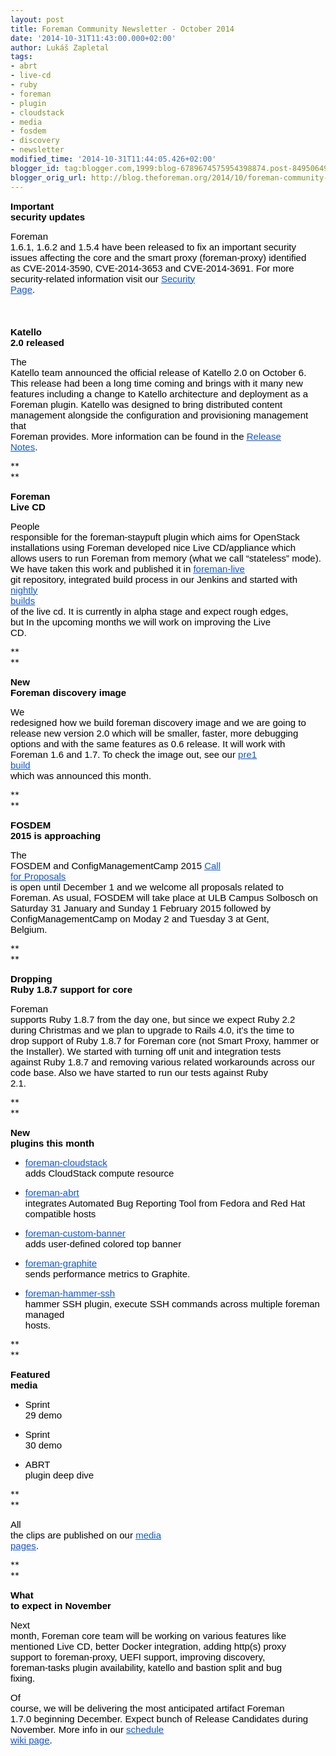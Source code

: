 ```yaml
---
layout: post
title: Foreman Community Newsletter - October 2014
date: '2014-10-31T11:43:00.000+02:00'
author: Lukáš Zapletal
tags:
- abrt
- live-cd
- ruby
- foreman
- plugin
- cloudstack
- media
- fosdem
- discovery
- newsletter
modified_time: '2014-10-31T11:44:05.426+02:00'
blogger_id: tag:blogger.com,1999:blog-6789674575954398874.post-8495064910683161971
blogger_orig_url: http://blog.theforeman.org/2014/10/foreman-community-newsletter-october.html
---
```


<!--more-->

<span
style="background-color: transparent; color: black; font-family: Arial; font-size: 15px; font-style: normal; font-variant: normal; font-weight: bold; text-decoration: none; vertical-align: baseline; white-space: pre-wrap;">Important
security updates</span>

<span
style="background-color: transparent; color: black; font-family: Arial; font-size: 15px; font-style: normal; font-variant: normal; font-weight: normal; text-decoration: none; vertical-align: baseline; white-space: pre-wrap;">Foreman
1.6.1, 1.6.2 and 1.5.4 have been released to fix an important security
issues affecting the core and the smart proxy (foreman-proxy) identified
as CVE-2014-3590, CVE-2014-3653 and CVE-2014-3691. For more
security-related information visit our </span>[<span
style="background-color: transparent; color: #1155cc; font-family: Arial; font-size: 15px; font-style: normal; font-variant: normal; font-weight: normal; text-decoration: underline; vertical-align: baseline; white-space: pre-wrap;">Security
Page</span>](http://theforeman.org/security.html)<span
style="background-color: transparent; color: black; font-family: Arial; font-size: 15px; font-style: normal; font-variant: normal; font-weight: normal; text-decoration: none; vertical-align: baseline; white-space: pre-wrap;">.</span><span
style="background-color: transparent; color: black; font-family: Arial; font-size: 15px; font-style: normal; font-variant: normal; font-weight: normal; text-decoration: none; vertical-align: baseline; white-space: pre-wrap;">  
</span><span
style="background-color: transparent; color: black; font-family: Arial; font-size: 15px; font-style: normal; font-variant: normal; font-weight: normal; text-decoration: none; vertical-align: baseline; white-space: pre-wrap;">  
</span><span
style="background-color: transparent; color: black; font-family: Arial; font-size: 15px; font-style: normal; font-variant: normal; font-weight: bold; text-decoration: none; vertical-align: baseline; white-space: pre-wrap;">Katello
2.0 released</span>

<span
style="background-color: transparent; color: black; font-family: Arial; font-size: 15px; font-style: normal; font-variant: normal; font-weight: normal; text-decoration: none; vertical-align: baseline; white-space: pre-wrap;">The
Katello team announced the official release of Katello 2.0 on October 6.
This release had been a long time coming and brings with it many new
features including a change to Katello architecture and deployment as a
Foreman plugin. Katello was designed to bring distributed content
management alongside the configuration and provisioning management that
Foreman provides. More information can be found in the </span>[<span
style="background-color: transparent; color: #1155cc; font-family: Arial; font-size: 15px; font-style: normal; font-variant: normal; font-weight: normal; text-decoration: underline; vertical-align: baseline; white-space: pre-wrap;">Release
Notes</span>](http://www.katello.org/docs/release_notes/release_notes_20.html)<span
style="background-color: transparent; color: black; font-family: Arial; font-size: 15px; font-style: normal; font-variant: normal; font-weight: normal; text-decoration: none; vertical-align: baseline; white-space: pre-wrap;">.</span>

**  
**  

<span
style="background-color: transparent; color: black; font-family: Arial; font-size: 15px; font-style: normal; font-variant: normal; font-weight: bold; text-decoration: none; vertical-align: baseline; white-space: pre-wrap;">Foreman
Live CD</span>

<span
style="background-color: transparent; color: black; font-family: Arial; font-size: 15px; font-style: normal; font-variant: normal; font-weight: normal; text-decoration: none; vertical-align: baseline; white-space: pre-wrap;">People
responsible for the foreman-staypuft plugin which aims for OpenStack
installations using Foreman developed nice Live CD/appliance which
allows users to run Foreman from memory (what we call “stateless” mode).
We have taken this work and published it in </span>[<span
style="background-color: transparent; color: #1155cc; font-family: Arial; font-size: 15px; font-style: normal; font-variant: normal; font-weight: normal; text-decoration: underline; vertical-align: baseline; white-space: pre-wrap;">foreman-live</span>](https://github.com/theforeman/foreman-live)<span
style="background-color: transparent; color: black; font-family: Arial; font-size: 15px; font-style: normal; font-variant: normal; font-weight: normal; text-decoration: none; vertical-align: baseline; white-space: pre-wrap;">
git repository, integrated build process in our Jenkins and started with
</span>[<span
style="background-color: transparent; color: #1155cc; font-family: Arial; font-size: 15px; font-style: normal; font-variant: normal; font-weight: normal; text-decoration: underline; vertical-align: baseline; white-space: pre-wrap;">nightly
builds</span>](http://downloads.theforeman.org/livecd/nightly/)<span
style="background-color: transparent; color: black; font-family: Arial; font-size: 15px; font-style: normal; font-variant: normal; font-weight: normal; text-decoration: none; vertical-align: baseline; white-space: pre-wrap;">
of the live cd. It is currently in alpha stage and expect rough edges,
but In the upcoming months we will work on improving the Live CD.</span>

**  
**  

<span
style="background-color: transparent; color: black; font-family: Arial; font-size: 15px; font-style: normal; font-variant: normal; font-weight: bold; text-decoration: none; vertical-align: baseline; white-space: pre-wrap;">New
Foreman discovery image</span>

<span
style="background-color: transparent; color: black; font-family: Arial; font-size: 15px; font-style: normal; font-variant: normal; font-weight: normal; text-decoration: none; vertical-align: baseline; white-space: pre-wrap;">We
redesigned how we build foreman discovery image and we are going to
release new version 2.0 which will be smaller, faster, more debugging
options and with the same features as 0.6 release. It will work with
Foreman 1.6 and 1.7. To check the image out, see our </span>[<span
style="background-color: transparent; color: #1155cc; font-family: Arial; font-size: 15px; font-style: normal; font-variant: normal; font-weight: normal; text-decoration: underline; vertical-align: baseline; white-space: pre-wrap;">pre1
build</span>](https://groups.google.com/forum/#!topic/foreman-dev/Iwol9Xnuld0)<span
style="background-color: transparent; color: black; font-family: Arial; font-size: 15px; font-style: normal; font-variant: normal; font-weight: normal; text-decoration: none; vertical-align: baseline; white-space: pre-wrap;">
which was announced this month.</span>

**  
**  

<span
style="background-color: transparent; color: black; font-family: Arial; font-size: 15px; font-style: normal; font-variant: normal; font-weight: bold; text-decoration: none; vertical-align: baseline; white-space: pre-wrap;">FOSDEM
2015 is approaching</span>

<span
style="background-color: transparent; color: black; font-family: Arial; font-size: 15px; font-style: normal; font-variant: normal; font-weight: normal; text-decoration: none; vertical-align: baseline; white-space: pre-wrap;">The
FOSDEM and ConfigManagementCamp 2015 </span>[<span
style="background-color: transparent; color: #1155cc; font-family: Arial; font-size: 15px; font-style: normal; font-variant: normal; font-weight: normal; text-decoration: underline; vertical-align: baseline; white-space: pre-wrap;">Call
for Proposals</span>](http://cfgmgmtcamp.eu/)<span
style="background-color: transparent; color: black; font-family: Arial; font-size: 15px; font-style: normal; font-variant: normal; font-weight: normal; text-decoration: none; vertical-align: baseline; white-space: pre-wrap;">
is open until December 1 and we welcome all proposals related to
Foreman. As usual, FOSDEM will take place at ULB Campus Solbosch on
Saturday 31 January and Sunday 1 February 2015 followed by
ConfigManagementCamp on Moday 2 and Tuesday 3 at Gent, Belgium.</span>

**  
**  

<span
style="background-color: transparent; color: black; font-family: Arial; font-size: 15px; font-style: normal; font-variant: normal; font-weight: bold; text-decoration: none; vertical-align: baseline; white-space: pre-wrap;">Dropping
Ruby 1.8.7 support for core</span>

<span
style="background-color: transparent; color: black; font-family: Arial; font-size: 15px; font-style: normal; font-variant: normal; font-weight: normal; text-decoration: none; vertical-align: baseline; white-space: pre-wrap;">Foreman
supports Ruby 1.8.7 from the day one, but since we expect Ruby 2.2
during Christmas and we plan to upgrade to Rails 4.0, it’s the time to
drop support of Ruby 1.8.7 for Foreman core (not Smart Proxy, hammer or
the Installer). We started with turning off unit and integration tests
against Ruby 1.8.7 and removing various related workarounds across our
code base. Also we have started to run our tests against Ruby
2.1.</span>

**  
**  

<span
style="background-color: transparent; color: black; font-family: Arial; font-size: 15px; font-style: normal; font-variant: normal; font-weight: bold; text-decoration: none; vertical-align: baseline; white-space: pre-wrap;">New
plugins this month</span>

-   [<span
    style="background-color: transparent; color: #1155cc; font-family: Arial; font-size: 15px; font-style: normal; font-variant: normal; font-weight: normal; text-decoration: underline; vertical-align: baseline; white-space: pre-wrap;">foreman-cloudstack</span>](https://github.com/citrix/foreman-cloudstack)<span
    style="background-color: transparent; color: black; font-family: Arial; font-size: 15px; font-style: normal; font-variant: normal; font-weight: normal; text-decoration: none; vertical-align: baseline; white-space: pre-wrap;">
    adds CloudStack compute resource</span>

-   [<span
    style="background-color: transparent; color: #1155cc; font-family: Arial; font-size: 15px; font-style: normal; font-variant: normal; font-weight: normal; text-decoration: underline; vertical-align: baseline; white-space: pre-wrap;">foreman-abrt</span>](https://github.com/theforeman/foreman_abrt)<span
    style="background-color: transparent; color: black; font-family: Arial; font-size: 15px; font-style: normal; font-variant: normal; font-weight: normal; text-decoration: none; vertical-align: baseline; white-space: pre-wrap;">
    integrates Automated Bug Reporting Tool from Fedora and Red Hat
    compatible hosts</span>

-   [<span
    style="background-color: transparent; color: #1155cc; font-family: Arial; font-size: 15px; font-style: normal; font-variant: normal; font-weight: normal; text-decoration: underline; vertical-align: baseline; white-space: pre-wrap;">foreman-custom-banner</span>](https://github.com/jcmcken/foreman_custom_banner)<span
    style="background-color: transparent; color: black; font-family: Arial; font-size: 15px; font-style: normal; font-variant: normal; font-weight: normal; text-decoration: none; vertical-align: baseline; white-space: pre-wrap;">
    adds user-defined colored top banner</span>

-   [<span
    style="background-color: transparent; color: #1155cc; font-family: Arial; font-size: 15px; font-style: normal; font-variant: normal; font-weight: normal; text-decoration: underline; vertical-align: baseline; white-space: pre-wrap;">foreman-graphite</span>](https://github.com/theforeman/foreman_graphite)<span
    style="background-color: transparent; color: black; font-family: Arial; font-size: 15px; font-style: normal; font-variant: normal; font-weight: normal; text-decoration: none; vertical-align: baseline; white-space: pre-wrap;">
    sends performance metrics to Graphite.</span>

-   [<span
    style="background-color: transparent; color: #1155cc; font-family: Arial; font-size: 15px; font-style: normal; font-variant: normal; font-weight: normal; text-decoration: underline; vertical-align: baseline; white-space: pre-wrap;">foreman-hammer-ssh</span>](https://github.com/theforeman/hammer-cli-foreman-ssh)<span
    style="background-color: transparent; color: black; font-family: Arial; font-size: 15px; font-style: normal; font-variant: normal; font-weight: normal; text-decoration: none; vertical-align: baseline; white-space: pre-wrap;">
    hammer SSH plugin, execute SSH commands across multiple foreman
    managed hosts. </span>

**  
**  

<span
style="background-color: transparent; color: black; font-family: Arial; font-size: 15px; font-style: normal; font-variant: normal; font-weight: bold; text-decoration: none; vertical-align: baseline; white-space: pre-wrap;">Featured
media</span>

-   <span
    style="background-color: transparent; color: black; font-family: Arial; font-size: 15px; font-style: normal; font-variant: normal; font-weight: normal; text-decoration: none; vertical-align: baseline; white-space: pre-wrap;">Sprint
    29 demo</span>

-   <span
    style="background-color: transparent; color: black; font-family: Arial; font-size: 15px; font-style: normal; font-variant: normal; font-weight: normal; text-decoration: none; vertical-align: baseline; white-space: pre-wrap;">Sprint
    30 demo</span>

-   <span
    style="background-color: transparent; color: black; font-family: Arial; font-size: 15px; font-style: normal; font-variant: normal; font-weight: normal; text-decoration: none; vertical-align: baseline; white-space: pre-wrap;">ABRT
    plugin deep dive</span>

**  
**  

<span
style="background-color: transparent; color: black; font-family: Arial; font-size: 15px; font-style: normal; font-variant: normal; font-weight: normal; text-decoration: none; vertical-align: baseline; white-space: pre-wrap;">All
the clips are published on our </span>[<span
style="background-color: transparent; color: #1155cc; font-family: Arial; font-size: 15px; font-style: normal; font-variant: normal; font-weight: normal; text-decoration: underline; vertical-align: baseline; white-space: pre-wrap;">media
pages</span>](http://theforeman.org/media.html)<span
style="background-color: transparent; color: black; font-family: Arial; font-size: 15px; font-style: normal; font-variant: normal; font-weight: normal; text-decoration: none; vertical-align: baseline; white-space: pre-wrap;">.</span>

**  
**  

<span
style="background-color: transparent; color: black; font-family: Arial; font-size: 15px; font-style: normal; font-variant: normal; font-weight: bold; text-decoration: none; vertical-align: baseline; white-space: pre-wrap;">What
to expect in November</span>

<span
style="background-color: transparent; color: black; font-family: Arial; font-size: 15px; font-style: normal; font-variant: normal; font-weight: normal; text-decoration: none; vertical-align: baseline; white-space: pre-wrap;">Next
month, Foreman core team will be working on various features like
mentioned Live CD, better Docker integration, adding http(s) proxy
support to foreman-proxy, UEFI support, improving discovery,
foreman-tasks plugin availability, katello and bastion split and bug
fixing.</span>

  

<span
style="background-color: transparent; color: black; font-family: Arial; font-size: 15px; font-style: normal; font-variant: normal; font-weight: normal; text-decoration: none; vertical-align: baseline; white-space: pre-wrap;">Of
course, we will be delivering the most anticipated artifact Foreman
1.7.0 beginning December. Expect bunch of Release Candidates during
November. More info in our </span>[<span
style="background-color: transparent; color: #1155cc; font-family: Arial; font-size: 15px; font-style: normal; font-variant: normal; font-weight: normal; text-decoration: underline; vertical-align: baseline; white-space: pre-wrap;">schedule
wiki
page</span>](http://projects.theforeman.org/projects/foreman/wiki/Foreman_17_Schedule)<span
style="background-color: transparent; color: black; font-family: Arial; font-size: 15px; font-style: normal; font-variant: normal; font-weight: normal; text-decoration: none; vertical-align: baseline; white-space: pre-wrap;">.</span>
